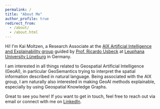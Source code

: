 ```yaml
---
permalink: /
title: "About Me"
author_profile: true
redirect_from: 
  - /about/
  - /about.html
---
```


Hi! I'm Kai Moltzen, a Research Associate at the [AIX Artificial Intelligence and Explainability group](https://www.leuphana.de/en/institutes/iis/artificial-intelligence-and-explainability.html) guided by [Prof. Ricardo Usbeck](https://www.leuphana.de/en/institutes/iis/persons/ricardo-usbeck.html) at [Leuphana University Lüneburg](https://www.leuphana.de/en/) in Germany.

I am interested in all things related to Geospatial Artificial Intelligence (GeoAI), in particular GeoSemantics trying to interpret the spatial information described in natural language. Being associated with the AIX group, I am naturally also interested in making GeoAI methods explainable, especially by using Geospatial Knowledge Graphs.

Great to see you here! If you want to get in touch, feel free to reach out via email or connect with me on [LinkedIn](https://www.linkedin.com/in/kai-moltzen/).